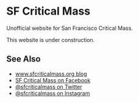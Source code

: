 # SF Critical Mass

Unofficial website for San Francisco Critical Mass.

This website is under construction.

## See Also
* [www.sfcriticalmass.org blog](https://www.sfcriticalmass.org/)
* [SF Critical Mass on Facebook](https://www.facebook.com/sfcriticalmass)
* [@sfcriticalmass on Twitter](https://twitter.com/sfcriticalmass)
* [@sfcriticalmass on Instagram](https://www.instagram.com/sfcriticalmass/)
